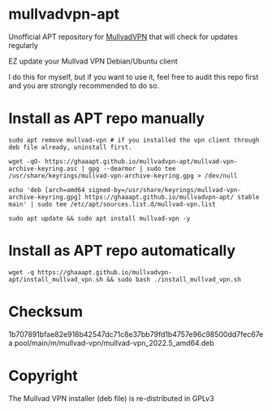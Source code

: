 # mullvadvpn-apt
Unofficial APT repository for [MullvadVPN](https://github.com/mullvad/mullvadvpn-app) that will check for updates regularly

EZ update your Mullvad VPN Debian/Ubuntu client

I do this for myself, but if you want to use it, feel free to audit this repo first and you are strongly recommended to do so.

# Install as APT repo manually
```shell
sudo apt remove mullvad-vpn # if you installed the vpn client through deb file already, uninstall first.
```
```shell
wget -qO- https://ghaaapt.github.io/mullvadvpn-apt/mullvad-vpn-archive-keyring.asc | gpg --dearmor | sudo tee /usr/share/keyrings/mullvad-vpn-archive-keyring.gpg > /dev/null
```
```shell
echo 'deb [arch=amd64 signed-by=/usr/share/keyrings/mullvad-vpn-archive-keyring.gpg] https://ghaaapt.github.io/mullvadvpn-apt/ stable main' | sudo tee /etc/apt/sources.list.d/mullvad-vpn.list
```
```shell
sudo apt update && sudo apt install mullvad-vpn -y
```

# Install as APT repo automatically
```shell
wget -q https://ghaaapt.github.io/mullvadvpn-apt/install_mullvad_vpn.sh && sudo bash ./install_mullvad_vpn.sh
```

# Checksum
1b707891bfae82e918b42547dc71c8e37bb79fd1b4757e96c98500dd7fec67ea  pool/main/m/mullvad-vpn/mullvad-vpn_2022.5_amd64.deb

# Copyright
The Mullvad VPN installer (deb file) is re-distributed in GPLv3
